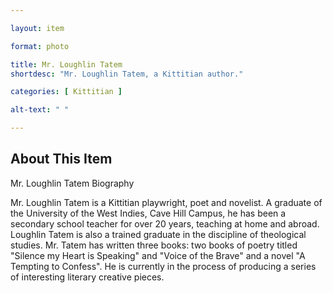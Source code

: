 ```yaml
--- 

layout: item

format: photo 

title: Mr. Loughlin Tatem 
shortdesc: "Mr. Loughlin Tatem, a Kittitian author."

categories: [ Kittitian ] 

alt-text: " "

--- 
```


## About This Item 

Mr. Loughlin Tatem  Biography

Mr. Loughlin Tatem is a Kittitian playwright, poet and novelist. A graduate of the University of the West Indies, Cave Hill Campus, he has been a secondary school teacher for over 20 years, teaching at home and abroad. Loughlin Tatem is also a trained graduate in the discipline of theological studies. 
Mr. Tatem has written three books: two books of poetry titled "Silence my Heart is Speaking" and "Voice of the Brave" and a novel "A Tempting to Confess". He is currently in the process of producing a series of interesting literary creative pieces. 
